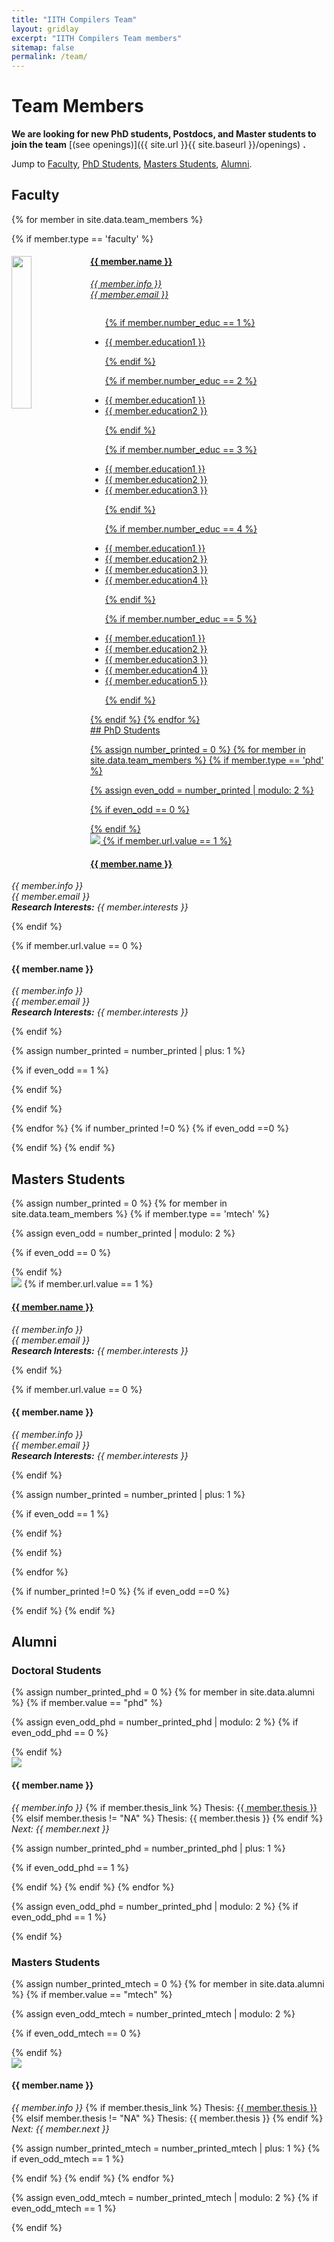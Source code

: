 ```yaml
---
title: "IITH Compilers Team"
layout: gridlay
excerpt: "IITH Compilers Team members"
sitemap: false
permalink: /team/
---
```


# Team Members

 **We are  looking for new PhD students, Postdocs, and Master students to join the team** [(see openings)]({{ site.url }}{{ site.baseurl }}/openings) **.**


Jump to [Faculty](#faculty), [PhD Students](#phd-students), [Masters Students](#masters-students), [Alumni](#alumni).

## Faculty
{% for member in site.data.team_members %}

{% if member.type == 'faculty' %}
<div class="row">
<div class="col-sm-12 clearfix">
  <img src="{{ site.url }}{{ site.baseurl }}/images/teampic/{{ member.photo }}" class="img-responsive" object-fit="scale-down" width="25%" height="auto" style="float: left" />
  <h4><a href="{{ member.url }}" target="_blank">{{ member.name }}</h4>

  <p class="right">
  <i>{{ member.info }}<br>{{ member.email }}</i>
  </p>
  <ul style="overflow: hidden">
  
  {% if member.number_educ == 1 %}
  <p class="right">
  <li> {{ member.education1 }} </li>
  </p>
  {% endif %}
  
  {% if member.number_educ == 2 %}
  <p class="right">
  <li> {{ member.education1 }} </li>
  <li> {{ member.education2 }} </li>
  </p>
  {% endif %}
  
  {% if member.number_educ == 3 %}
  <p class="right">
  <li> {{ member.education1 }} </li>
  <li> {{ member.education2 }} </li>
  <li> {{ member.education3 }} </li>
  </p>
  {% endif %}
  
  {% if member.number_educ == 4 %}
  <p class="right">
  <li> {{ member.education1 }} </li>
  <li> {{ member.education2 }} </li>
  <li> {{ member.education3 }} </li>
  <li> {{ member.education4 }} </li>
  </p>
  {% endif %}
 
  {% if member.number_educ == 5 %}
  <p class="right">
  <li> {{ member.education1 }} </li>
  <li> {{ member.education2 }} </li>
  <li> {{ member.education3 }} </li>
  <li> {{ member.education4 }} </li>
  <li> {{ member.education5 }} </li>
  </p>
  {% endif %}
  
  </ul>


</div>
</div>
{% endif %}
{% endfor %}

<br/>
## PhD Students

{% assign number_printed = 0 %}
{% for member in site.data.team_members %}
{% if member.type == 'phd' %}

{% assign even_odd = number_printed | modulo: 2 %}

{% if even_odd == 0 %}
<div class="row">
{% endif %}

<div class="col-sm-6 clearfix">
  <img src="{{ site.url }}{{ site.baseurl }}/images/teampic/{{ member.photo }}" class="img-responsive float-left object-fit-cover custom-padding">
  {% if member.url.value == 1 %}
  <h4><a href="{{ member.url.link }}" target="_blank">{{ member.name }}</a></h4>
  
  <p class="right">
  <i>{{ member.info }}<br>{{ member.email }}<br><b>Research Interests:</b> {{ member.interests }}</i>
  </p>
  {% endif %}

  {% if member.url.value == 0 %}
  <h4>{{ member.name }}</h4>
  <p class="right">
  <i>{{ member.info }}<br>{{ member.email }}<br><b>Research Interests:</b> {{ member.interests }}</i>
  </p>
  {% endif %}
  
</div>

{% assign number_printed = number_printed | plus: 1 %}

{% if even_odd == 1 %}
</div>
{% endif %}

{% endif %}

{% endfor %}
{% if  number_printed !=0  %}
{% if  even_odd ==0  %}
</div>
{% endif %}
{% endif %}

<br/>

## Masters Students
{% assign number_printed = 0 %}
{% for member in site.data.team_members %}
{% if member.type == 'mtech' %}

{% assign even_odd = number_printed | modulo: 2 %}

{% if even_odd == 0 %}
<div class="row">
{% endif %}

<div class="col-sm-6 clearfix">
  <img src="{{ site.url }}{{ site.baseurl }}/images/teampic/{{ member.photo }}" class="img-responsive float-left object-fit-cover custom-padding">
  {% if member.url.value == 1 %}
  <h4><a href="{{ member.url.link }}" target="_blank">{{ member.name }}</a></h4>
  <p class="right">
  <i>{{ member.info }}<br>{{ member.email }}<br><b>Research Interests:</b> {{ member.interests }}</i>
  </p>
  {% endif %}

  {% if member.url.value == 0 %}
  <h4>{{ member.name }}</h4>
  <p class="right">
  <i>{{ member.info }}<br>{{ member.email }}<br><b>Research Interests:</b> {{ member.interests }}</i>
  </p>
  {% endif %}

</div>

{% assign number_printed = number_printed | plus: 1 %}

{% if even_odd == 1 %}
</div>
{% endif %}

{% endif %}

{% endfor %}

{% if  number_printed !=0  %}
{% if  even_odd ==0  %}
</div>
{% endif %}
{% endif %}

<br>

## Alumni
### Doctoral Students
{% assign number_printed_phd = 0 %}
{% for member in site.data.alumni %}
{% if member.value == "phd" %} 


{% assign even_odd_phd = number_printed_phd | modulo: 2 %}
{% if even_odd_phd == 0 %}
<div class="row">
{% endif %}

<div class="col-sm-6 clearfix">
  <img src="{{ site.url }}{{ site.baseurl }}/images/teampic/{{ member.photo }}" class="img-responsive float-left object-fit-cover custom-padding">
  <h4>{{ member.name }}</h4>
  <p class="right">
  <i>{{ member.info }}</i>
  {% if member.thesis_link %}
  Thesis: <a href="{{ member.thesis_link }}" target="_blank">{{ member.thesis }}</a>
  {% elsif member.thesis != "NA" %}
  Thesis: {{ member.thesis }}
  {% endif %}
  <i>Next: {{ member.next }}</i>
  </p>
</div>

{% assign number_printed_phd = number_printed_phd | plus: 1 %}

{% if even_odd_phd == 1 %}
</div>
{% endif %}
{% endif %} 
{% endfor %}


{% assign even_odd_phd = number_printed_phd | modulo: 2 %}
{% if even_odd_phd == 1 %}
</div>
{% endif %} 



<br/>


### Masters Students
{% assign number_printed_mtech = 0 %}
{% for member in site.data.alumni %}
{% if member.value == "mtech" %} 

{% assign even_odd_mtech = number_printed_mtech | modulo: 2 %}

{% if even_odd_mtech == 0 %}
<div class="row">
{% endif %}


<div class="col-sm-6 clearfix">
  <img src="{{ site.url }}{{ site.baseurl }}/images/teampic/{{ member.photo }}" class="img-responsive float-left object-fit-cover custom-padding">
  <h4>{{ member.name }}</h4>
  <p class="right">
  <i>{{ member.info }}</i>
  {% if member.thesis_link %}
  Thesis: <a href="{{ member.thesis_link }}" target="_blank">{{ member.thesis }}</a>
   {% elsif member.thesis != "NA" %}
  Thesis: {{ member.thesis }}
  {% endif %}
  <i>Next: {{ member.next }}</i>
  </p>
</div>

{% assign number_printed_mtech = number_printed_mtech | plus: 1 %}
{% if even_odd_mtech == 1 %}
</div>
{% endif %}
{% endif %}
{% endfor %}



{% assign even_odd_mtech = number_printed_mtech | modulo: 2 %}
{% if even_odd_mtech == 1 %}
</div>
{% endif %}


<br/>